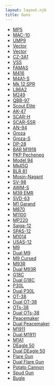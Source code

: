 ```yaml
---
layout: layout.njk
title: Guns
---
```


<ul><li><a href="/guns/mp5">MP5</a></li><li><a href="/guns/mac10">MAC-10</a></li><li><a href="/guns/ump9">UMP9</a></li><li><a href="/guns/vector">Vector</a></li><li><a href="/guns/vector45">Vector</a></li><li><a href="/guns/scorpion">CZ-3A1</a></li><li><a href="/guns/vss">VSS</a></li><li><a href="/guns/famas">FAMAS</a></li><li><a href="/guns/hk416">M416</a></li><li><a href="/guns/m4a1">M4A1-S</a></li><li><a href="/guns/mk12">Mk 12 SPR</a></li><li><a href="/guns/l86">L86A2</a></li><li><a href="/guns/m249">M249</a></li><li><a href="/guns/qbb97">QBB-97</a></li><li><a href="/guns/scout_elite">Scout Elite</a></li><li><a href="/guns/ak47">AK-47</a></li><li><a href="/guns/scar">SCAR-H</a></li><li><a href="/guns/scarssr">SCAR-SSR</a></li><li><a href="/guns/an94">AN-94</a></li><li><a href="/guns/groza">Groza</a></li><li><a href="/guns/grozas">Groza-S</a></li><li><a href="/guns/dp28">DP-28</a></li><li><a href="/guns/bar">BAR M1918</a></li><li><a href="/guns/pkp">PKP Pecheneg</a></li><li><a href="/guns/model94">Model 94</a></li><li><a href="/guns/mkg45">Mk45G</a></li><li><a href="/guns/blr">BLR 81</a></li><li><a href="/guns/mosin">Mosin-Nagant</a></li><li><a href="/guns/sv98">SV-98</a></li><li><a href="/guns/awc">AWM-S</a></li><li><a href="/guns/m39">M39 EMR</a></li><li><a href="/guns/svd">SVD-63</a></li><li><a href="/guns/garand">M1 Garand</a></li><li><a href="/guns/m870">M870</a></li><li><a href="/guns/m1100">M1100</a></li><li><a href="/guns/mp220">MP220</a></li><li><a href="/guns/saiga">Saiga-12</a></li><li><a href="/guns/spas12">SPAS-12</a></li><li><a href="/guns/m1014">M1014</a></li><li><a href="/guns/usas">USAS-12</a></li><li><a href="/guns/m9">M9</a></li><li><a href="/guns/m9_dual">Dual M9</a></li><li><a href="/guns/m9_cursed">M9 Cursed</a></li><li><a href="/guns/m93r">M93R</a></li><li><a href="/guns/m93r_dual">Dual M93R</a></li><li><a href="/guns/glock">G18C</a></li><li><a href="/guns/glock_dual">Dual G18C</a></li><li><a href="/guns/p30l">P30L</a></li><li><a href="/guns/p30l_dual">Dual P30L</a></li><li><a href="/guns/ot38">OT-38</a></li><li><a href="/guns/ot38_dual">Dual OT-38</a></li><li><a href="/guns/ots38">OTs-38</a></li><li><a href="/guns/ots38_dual">Dual OTs-38</a></li><li><a href="/guns/colt45">Peacemaker</a></li><li><a href="/guns/colt45_dual">Dual Peacemaker</a></li><li><a href="/guns/m1911">M1911</a></li><li><a href="/guns/m1911_dual">Dual M1911</a></li><li><a href="/guns/m1a1">M1A1</a></li><li><a href="/guns/deagle">DEagle 50</a></li><li><a href="/guns/deagle_dual">Dual DEagle 50</a></li><li><a href="/guns/flare_gun">Flare Gun</a></li><li><a href="/guns/flare_gun_dual">Dual Flare Gun</a></li><li><a href="/guns/potato_cannon">Potato Cannon</a></li><li><a href="/guns/potato_smg">Spud Gun</a></li><li><a href="/guns/bugle">Bugle</a></li></ul>
